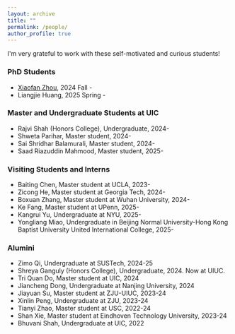```yaml
---
layout: archive
title: ""
permalink: /people/
author_profile: true
---
```

I'm very grateful to work with these self-motivated and curious students!

### PhD Students 
- [Xiaofan Zhou](https://alearzhou.github.io/), 2024 Fall - 
- Liangjie Huang, 2025 Spring -

### Master and Undergraduate Students at UIC
- Rajvi Shah (Honors College), Undergraduate, 2024-
- Shweta Parihar, Master student, 2024-
- Sai Shridhar Balamurali, Master student, 2024-
- Saad Riazuddin Mahmood, Master student, 2025-
  
### Visiting Students and Interns
- Baiting Chen, Master student at UCLA, 2023-
- Zicong He, Master student at Georgia Tech, 2024-
- Boxuan Zhang, Master student at Wuhan University, 2024-
- Ke Fang, Master student at UPenn, 2025-
- Kangrui Yu, Undergraduate at NYU, 2025-
- Yongliang Miao, Undergraduate in Beijing Normal University-Hong Kong Baptist University United International College, 2025-

### Alumini
- Zimo Qi, Undergraduate at SUSTech, 2024-25
- Shreya Ganguly (Honors College), Undergraduate, 2024. Now at UIUC.
- Tri Quan Do, Master student at UIC, 2024
- Jiancheng Dong, Undergraduate at Nanjing University, 2024
- Jiayuan Su, Master student at ZJU-UIUC, 2023-24
- Xinlin Peng, Undergraduate at ZJU, 2023-24
- Tianyi Zhao, Master student at USC, 2022-24
- Shan Xie, Master student at Eindhoven Technology University, 2023-24
- Bhuvani Shah, Undergraduate at UIC, 2022
